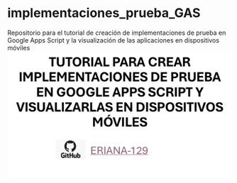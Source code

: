 # implementaciones_prueba_GAS
Repositorio para el tutorial de creación de implementaciones de prueba en Google Apps Script y la visualización de las aplicaciones en dispositivos móviles
![Banner](./tutorial_dev/Diapositiva1.JPG)
